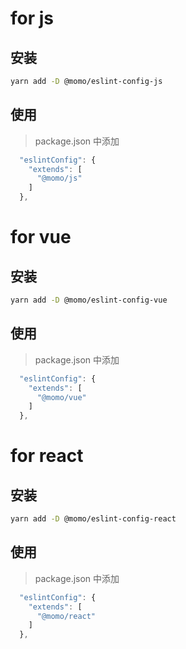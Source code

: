 # for js

## 安装

```bash
yarn add -D @momo/eslint-config-js
```

## 使用

> package.json 中添加

```js
  "eslintConfig": {
    "extends": [
      "@momo/js"
    ]
  },
```

# for vue

## 安装

```bash
yarn add -D @momo/eslint-config-vue
```

## 使用

> package.json 中添加

```js
  "eslintConfig": {
    "extends": [
      "@momo/vue"
    ]
  },
```

# for react

## 安装

```bash
yarn add -D @momo/eslint-config-react
```

## 使用

> package.json 中添加

```js
  "eslintConfig": {
    "extends": [
      "@momo/react"
    ]
  },
```
